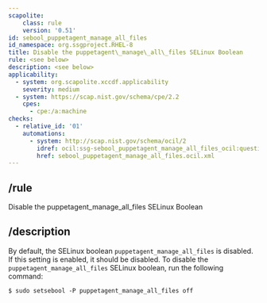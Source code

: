 ```yaml
---
scapolite:
    class: rule
    version: '0.51'
id: sebool_puppetagent_manage_all_files
id_namespace: org.ssgproject.RHEL-8
title: Disable the puppetagent\_manage\_all\_files SELinux Boolean
rule: <see below>
description: <see below>
applicability:
  - system: org.scapolite.xccdf.applicability
    severity: medium
  - system: https://scap.nist.gov/schema/cpe/2.2
    cpes:
      - cpe:/a:machine
checks:
  - relative_id: '01'
    automations:
      - system: http://scap.nist.gov/schema/ocil/2
        idref: ocil:ssg-sebool_puppetagent_manage_all_files_ocil:questionnaire:1
        href: sebool_puppetagent_manage_all_files.ocil.xml
---
```



## /rule

Disable the puppetagent\_manage\_all\_files SELinux Boolean

## /description

By
default, the SELinux boolean `puppetagent_manage_all_files` is disabled.
If this setting is enabled, it should be disabled. To disable the
`puppetagent_manage_all_files` SELinux boolean, run the following
command:

``` 
$ sudo setsebool -P puppetagent_manage_all_files off
```
